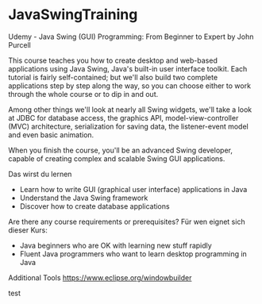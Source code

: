 # JavaSwingTraining
Udemy - Java Swing (GUI) Programming: From Beginner to Expert by John Purcell

This course teaches you how to create desktop and web-based applications using Java Swing, Java's built-in user interface toolkit. Each tutorial is fairly self-contained; but we'll also build two complete applications step by step along the way, so you can choose either to work through the whole course or to dip in and out.

Among other things we'll look at nearly all Swing widgets, we'll take a look at JDBC for database access, the graphics API, model-view-controller (MVC) architecture, serialization for saving data, the listener-event model and even basic animation.

When you finish the course, you'll be an advanced Swing developer, capable of creating complex and scalable Swing GUI applications.

Das wirst du lernen
* Learn how to write GUI (graphical user interface) applications in Java
* Understand the Java Swing framework
* Discover how to create database applications

Are there any course requirements or prerequisites?
Für wen eignet sich dieser Kurs:
* Java beginners who are OK with learning new stuff rapidly
* Fluent Java programmers who want to learn desktop programming in Java

Additional Tools
https://www.eclipse.org/windowbuilder

test